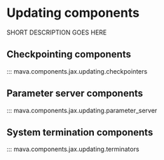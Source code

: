 # Updating components

SHORT DESCRIPTION GOES HERE

## Checkpointing components
::: mava.components.jax.updating.checkpointers

## Parameter server components
::: mava.components.jax.updating.parameter_server

## System termination components
::: mava.components.jax.updating.terminators

